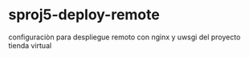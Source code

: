 # sproj5-deploy-remote
configuraciòn para despliegue remoto con nginx y uwsgi del proyecto tienda virtual
